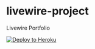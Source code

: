 # livewire-project
Livewire Portfolio

[![Deploy to Heroku](https://www.herokucdn.com/deploy/button.png)](https://heroku.com/deploy)

